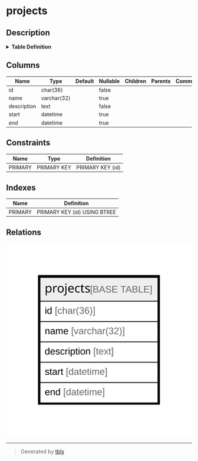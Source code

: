 # projects

## Description

<details>
<summary><strong>Table Definition</strong></summary>

```sql
CREATE TABLE `projects` (
  `id` char(36) COLLATE utf8mb4_bin NOT NULL,
  `name` varchar(32) COLLATE utf8mb4_bin DEFAULT NULL,
  `description` text COLLATE utf8mb4_bin NOT NULL,
  `start` datetime DEFAULT NULL,
  `end` datetime DEFAULT NULL,
  PRIMARY KEY (`id`)
) ENGINE=InnoDB DEFAULT CHARSET=utf8mb4 COLLATE=utf8mb4_bin
```

</details>

## Columns

| Name | Type | Default | Nullable | Children | Parents | Comment |
| ---- | ---- | ------- | -------- | -------- | ------- | ------- |
| id | char(36) |  | false |  |  |  |
| name | varchar(32) |  | true |  |  |  |
| description | text |  | false |  |  |  |
| start | datetime |  | true |  |  |  |
| end | datetime |  | true |  |  |  |

## Constraints

| Name | Type | Definition |
| ---- | ---- | ---------- |
| PRIMARY | PRIMARY KEY | PRIMARY KEY (id) |

## Indexes

| Name | Definition |
| ---- | ---------- |
| PRIMARY | PRIMARY KEY (id) USING BTREE |

## Relations

![er](projects.svg)

---

> Generated by [tbls](https://github.com/k1LoW/tbls)
